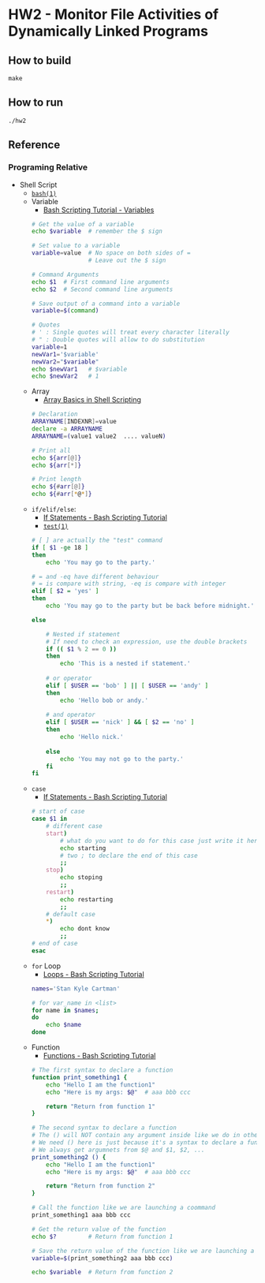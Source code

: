 # HW2 - Monitor File Activities of Dynamically Linked Programs

## How to build
```
make
```

## How to run
```
./hw2
```

## Reference
### Programing Relative
* Shell Script
    * [`bash(1)`](https://linux.die.net/man/1/bash)    
    * Variable
        * [Bash Scripting Tutorial - Variables](https://ryanstutorials.net/bash-scripting-tutorial/bash-variables.php)
        ```bash
        # Get the value of a variable
        echo $variable  # remember the $ sign

        # Set value to a variable
        variable=value  # No space on both sides of =
                        # Leave out the $ sign

        # Command Arguments
        echo $1  # First command line arguments
        echo $2  # Second command line arguments

        # Save output of a command into a variable
        variable=$(command)

        # Quotes
        # ' : Single quotes will treat every character literally
        # " : Double quotes will allow to do substitution 
        variable=1
        newVar1='$variable'
        newVar2="$variable"
        echo $newVar1   # $variable
        echo $newVar2   # 1
        ```
    * Array
        * [Array Basics in Shell Scripting](https://www.geeksforgeeks.org/array-basics-shell-scripting-set-1/)
        ```bash
        # Declaration
        ARRAYNAME[INDEXNR]=value
        declare -a ARRAYNAME
        ARRAYNAME=(value1 value2  .... valueN)

        # Print all
        echo ${arr[@]}
        echo ${arr[*]}

        # Print length
        echo ${#arr[@]}
        echo ${#arr[*@*]}
        ```
    * `if/elif/else`:
        * [If Statements - Bash Scripting Tutorial](https://ryanstutorials.net/bash-scripting-tutorial/bash-if-statements.php)
        * [`test(1)`](https://linux.die.net/man/1/test)
        ```bash
        # [ ] are actually the "test" command
        if [ $1 -ge 18 ]
        then
            echo 'You may go to the party.'
        
        # = and -eq have different behaviour
        # = is compare with string, -eq is compare with integer
        elif [ $2 = 'yes' ]
        then
            echo 'You may go to the party but be back before midnight.'
        
        else

            # Nested if statement
            # If need to check an expression, use the double brackets
            if (( $1 % 2 == 0 ))
            then
                echo 'This is a nested if statement.'
            
            # or operator
            elif [ $USER == 'bob' ] || [ $USER == 'andy' ]
            then
                echo 'Hello bob or andy.'
            
            # and operator
            elif [ $USER == 'nick' ] && [ $2 == 'no' ]
            then
                echo 'Hello nick.'
            
            else
                echo 'You may not go to the party.'
            fi
        fi
        ```
    * `case`
        * [If Statements - Bash Scripting Tutorial](https://ryanstutorials.net/bash-scripting-tutorial/bash-if-statements.php)
        ```bash
        # start of case
        case $1 in
            # different case
            start)
                # what do you want to do for this case just write it here
                echo starting
                # two ; to declare the end of this case
                ;;
            stop)
                echo stoping
                ;;
            restart)
                echo restarting
                ;;
            # default case
            *)  
                echo dont know
                ;;
        # end of case
        esac
        ```
    * `for` Loop
        * [Loops - Bash Scripting Tutorial](https://ryanstutorials.net/bash-scripting-tutorial/bash-loops.php#for)
        ```bash
        names='Stan Kyle Cartman'
        
        # for var_name in <list>
        for name in $names;
        do
            echo $name
        done
        ```
    * Function
        * [Functions - Bash Scripting Tutorial](https://ryanstutorials.net/bash-scripting-tutorial/bash-functions.php)
        ```bash
        # The first syntax to declare a function
        function print_something1 {
            echo "Hello I am the function1"
            echo "Here is my args: $@"  # aaa bbb ccc

            return "Return from function 1"
        }
        
        # The second syntax to declare a function
        # The () will NOT contain any argument inside like we do in other language.
        # We need () here is just because it's a syntax to declare a function
        # We always get argumnets from $@ and $1, $2, ...
        print_something2 () {
            echo "Hello I am the function1"
            echo "Here is my args: $@"  # aaa bbb ccc

            return "Return from function 2"
        }
        
        # Call the function like we are launching a coommand
        print_something1 aaa bbb ccc

        # Get the return value of the function
        echo $?         # Return from function 1

        # Save the return value of the function like we are launching a command
        variable=$(print_something2 aaa bbb ccc)

        echo $variable  # Return from function 2
        ```

